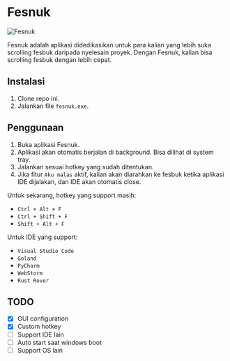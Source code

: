 # Fesnuk

![Fesnuk](assets/icon.ico)

Fesnuk adalah aplikasi didedikasikan untuk para kalian yang lebih suka scrolling fesbuk daripada nyelesain proyek. 
Dengan Fesnuk, kalian bisa scrolling fesbuk dengan lebih cepat.

## Instalasi
1. Clone repo ini.
2. Jalankan file `fesnuk.exe`.

## Penggunaan
1. Buka aplikasi Fesnuk.
2. Aplikasi akan otomatis berjalan di background. Bisa dilihat di system tray.
3. Jalankan sesuai hotkey yang sudah ditentukan.
4. Jika fitur `Aku malas` aktif, kalian akan diarahkan ke fesbuk ketika aplikasi IDE dijalakan, dan IDE akan otomatis close.

Untuk sekarang, hotkey yang support masih:
- `Ctrl + Alt + F`
- `Ctrl + Shift + F`
- `Shift + Alt + F`

Untuk IDE yang support:
- `Visual Studio Code`
- `Goland`
- `PyCharm`
- `WebStorm`
- `Rust Rover`

## TODO
- [X] GUI configuration
- [X] Custom hotkey
- [ ] Support IDE lain
- [ ] Auto start saat windows boot
- [ ] Support OS lain